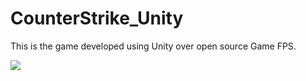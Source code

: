 # CounterStrike_Unity
 This is the game developed using Unity over open source Game FPS.
 
 <img src="Screenshot 2019-12-07 at 11.19.49 PM.png">

